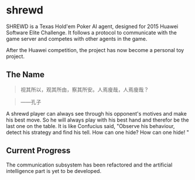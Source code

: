 # shrewd
SHREWD is a Texas Hold'em Poker AI agent, designed for 2015 Huawei Software Elite Challenge. It follows a protocol to communicate with the game server and competes with other agents in the game. 

After the Huawei competition, the project has now become a personal toy project. 

## The Name
> 视其所以，观其所由，察其所安。人焉廋哉，人焉廋哉？

> ——孔子

A shrewd player can always see through his opponent's motives and make his best move. So he will always play with his best hand and therefor be the last one on the table. It is like Confucius said, "Observe his behaviour, detect his strategy and find his tell. How can one hide? How can one hide! "

## Current Progress
The communication subsystem has been refactored and the artificial intelligence part is yet to be developed. 
